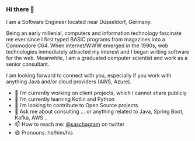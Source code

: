 ### Hi there 👋
I am a Software Engineer located near Düsseldorf, Germany.  

Being an early millenial, computers and information technology fascinate me ever since I first typed BASIC programs from magazines into a Commodore C64. When internet/WWW emerged in the 1990s, web technologies immediately attracted my interest and I began writing software for the web. Meanwhile, I am a graduated computer scientist and work as a senior consultant.

I am looking forward to connect with you, especially if you work with anything Java and/or cloud providers (AWS, Azure). 

- 🔭 I’m currently working on client projects, which I cannot share publicly
- 🌱 I’m currently learning Kotlin and Python
- 👯 I’m looking to contribute to Open Source projects
- 💬 Ask me about consulting ... or anything related to Java, Spring Boot, Kafka, AWS ..
- 📫 How to reach me: [@saschagram](https://twitter.com/saschagram) on twitter
- 😄 Pronouns: he/him/his
